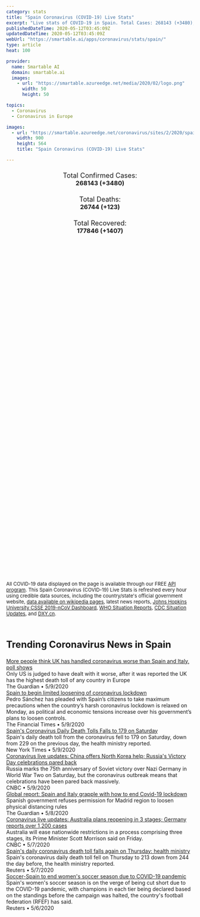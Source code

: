 ```yaml
---
category: stats
title: "Spain Coronavirus (COVID-19) Live Stats"
excerpt: "Live stats of COVID-19 in Spain. Total Cases: 268143 (+3480), Deaths: 26744 (+123), Recoveries: 177846(+1407)."
publishedDateTime: 2020-05-12T03:45:09Z
updatedDateTime: 2020-05-12T03:45:09Z
webUrl: "https://smartable.ai/apps/coronavirus/stats/spain/"
type: article
heat: 100

provider:
  name: Smartable AI
  domain: smartable.ai
  images:
    - url: "https://smartable.azureedge.net/media/2020/02/logo.png"
      width: 50
      height: 50

topics:
  - Coronavirus
  - Coronavirus in Europe

images:
  - url: "https://smartable.azureedge.net/coronavirus/sites/2/2020/spain.jpg"
    width: 900
    height: 564
    title: "Spain Coronavirus (COVID-19) Live Stats"

---
```

<div class="total-stats" style="text-align: center;">
    <h3>
	    <div style="font-size: 18px; font-weight: 400;">Total Confirmed Cases:</div>
	    268143 (<span class='red'>+3480</span>)
    </h3>
    <h3>
	    <div style="font-size: 18px; font-weight: 400;">Total Deaths:</div>
	    26744 (<span class='red'>+123</span>)
    </h3>
    <h3>
	    <div style="font-size: 18px; font-weight: 400;">Total Recovered:</div>
	    177846 (<span class='green'>+1407</span>)
    </h3>
</div>

<script type="text/javascript" src="https://www.gstatic.com/charts/loader.js"></script>

<div id="time_series_chart" style="width: 100%; height: 400px;"></div>
<script type="text/javascript">
  google.charts.load('current', {'packages':['corechart']});
  google.charts.setOnLoadCallback(drawChart);
  function drawChart() {
    var data = google.visualization.arrayToDataTable([
      ['Date', 'Total Cases', 'Total Deaths', 'Total Recovered'],
      ['1/22/2020', 0, 0, 0],['1/23/2020', 0, 0, 0],['1/24/2020', 0, 0, 0],['1/25/2020', 0, 0, 0],['1/26/2020', 0, 0, 0],['1/27/2020', 0, 0, 0],['1/28/2020', 0, 0, 0],['1/29/2020', 0, 0, 0],['1/30/2020', 0, 0, 0],['1/31/2020', 0, 0, 0],['2/1/2020', 1, 0, 0],['2/2/2020', 1, 0, 0],['2/3/2020', 1, 0, 0],['2/4/2020', 1, 0, 0],['2/5/2020', 1, 0, 0],['2/6/2020', 1, 0, 0],['2/7/2020', 1, 0, 0],['2/8/2020', 1, 0, 0],['2/9/2020', 2, 0, 0],['2/10/2020', 2, 0, 0],['2/11/2020', 2, 0, 0],['2/12/2020', 2, 0, 0],['2/13/2020', 2, 0, 0],['2/14/2020', 2, 0, 0],['2/15/2020', 2, 0, 2],['2/16/2020', 2, 0, 2],['2/17/2020', 2, 0, 2],['2/18/2020', 2, 0, 2],['2/19/2020', 2, 0, 2],['2/20/2020', 2, 0, 2],['2/21/2020', 2, 0, 2],['2/22/2020', 2, 0, 2],['2/23/2020', 2, 0, 2],['2/24/2020', 2, 0, 2],['2/25/2020', 6, 0, 2],['2/26/2020', 13, 0, 2],['2/27/2020', 15, 0, 2],['2/28/2020', 32, 0, 2],['2/29/2020', 45, 0, 2],['3/1/2020', 84, 0, 2],['3/2/2020', 120, 0, 2],['3/3/2020', 165, 1, 2],['3/4/2020', 222, 2, 2],['3/5/2020', 259, 3, 2],['3/6/2020', 400, 5, 2],['3/7/2020', 500, 10, 30],['3/8/2020', 673, 17, 30],['3/9/2020', 1073, 28, 32],['3/10/2020', 1695, 35, 32],['3/11/2020', 2277, 54, 183],['3/12/2020', 3146, 86, 189],['3/13/2020', 5232, 133, 193],['3/14/2020', 6391, 196, 517],['3/15/2020', 7845, 292, 517],['3/16/2020', 9942, 342, 530],['3/17/2020', 11826, 533, 1028],['3/18/2020', 14769, 638, 1081],['3/19/2020', 18077, 833, 1107],['3/20/2020', 21571, 1093, 1588],['3/21/2020', 25496, 1381, 2125],['3/22/2020', 28768, 1772, 2575],['3/23/2020', 35136, 2311, 3355],['3/24/2020', 42058, 2991, 3794],['3/25/2020', 49515, 3647, 5367],['3/26/2020', 57786, 4365, 7015],['3/27/2020', 65719, 5138, 9357],['3/28/2020', 73235, 5982, 12285],['3/29/2020', 80110, 6803, 14709],['3/30/2020', 87956, 7716, 16780],['3/31/2020', 95923, 8464, 19259],['4/1/2020', 104118, 9387, 22647],['4/2/2020', 112065, 10348, 26743],['4/3/2020', 119199, 11198, 30513],['4/4/2020', 126168, 11947, 34219],['4/5/2020', 131646, 12641, 38080],['4/6/2020', 136675, 13341, 40437],['4/7/2020', 141942, 14045, 43208],['4/8/2020', 148220, 14792, 48021],['4/9/2020', 153222, 15447, 52165],['4/10/2020', 158273, 16081, 55668],['4/11/2020', 163027, 16606, 59109],['4/12/2020', 166831, 17209, 62391],['4/13/2020', 170099, 17756, 64727],['4/14/2020', 174060, 18255, 67504],['4/15/2020', 180659, 18812, 70853],['4/16/2020', 184948, 19315, 74797],['4/17/2020', 190839, 20002, 74797],['4/18/2020', 194416, 20639, 74797],['4/19/2020', 198674, 20639, 77357],['4/20/2020', 200210, 20852, 80587],['4/21/2020', 204178, 21282, 82514],['4/22/2020', 208389, 21717, 85915],['4/23/2020', 213024, 22157, 89250],['4/24/2020', 219764, 22524, 92355],['4/25/2020', 223759, 22902, 95708],['4/26/2020', 226629, 23190, 117727],['4/27/2020', 229422, 23521, 120832],['4/28/2020', 232128, 23822, 123903],['4/29/2020', 236899, 24275, 132929],['4/30/2020', 239639, 24543, 137984],['5/1/2020', 242603, 24821, 142108],['5/2/2020', 245567, 25100, 146233],['5/3/2020', 247122, 25264, 148558],['5/4/2020', 248301, 25428, 151633],['5/5/2020', 250561, 25613, 154718],['5/6/2020', 253682, 25857, 159359],['5/7/2020', 256855, 26070, 163919],['5/8/2020', 260117, 26299, 168408],['5/9/2020', 262783, 26478, 173157],['5/10/2020', 264663, 26621, 176439],['5/11/2020', 268143, 26744, 177846],
    ]);
    var options = {
      curveType: 'none',
      chartArea: {'width': '80%', 'height': '80%'},
      legend: { position: 'top' },
      lineWidth: 5,
      colors: ['#f60109', '#444444', '#81B71F']
    };
    var chart = new google.visualization.LineChart(document.getElementById('time_series_chart'));
    chart.draw(data, options);
  }
</script>

<div id="geo_chart" style="width: 100%; height: 500px;"></div>
<script type="text/javascript">
  google.charts.load('current', {
    'packages':['geochart'],
    'mapsApiKey': 'AIzaSyDk1HhVhLaveyKrUhhHZ5YwzIpEcbdal6U'
  });
  google.charts.setOnLoadCallback(drawRegionsMap);
  function drawRegionsMap() {
    var data = google.visualization.arrayToDataTable([
      ['Location', 'Total Cases', 'Total Deaths'],
      ["Spain", 268143, 26744]
    ]);
    var options = {
      backgroundColor: {fill:'transparent',stroke:'#FFF' ,strokeWidth:0 }, 
      region: 'ES',
      resolution: 'countries', 
      legend: 'none',
      colorAxis: {
          colors: ['#FFE2E2', '#f60109']
      }
    };
    var chart = new google.visualization.GeoChart(document.getElementById('geo_chart'));
    chart.draw(data, options);
  };
</script>



<span style="font-size: 13px">All COVID-19 data displayed on the page is available through our FREE <a href="https://developer.smartable.ai">API program</a>. This Spain Coronavirus (COVID-19) Live Stats is refreshed every hour using credible data sources, including the country/state's official government website, <a href="https://en.wikipedia.org/wiki/2019%E2%80%9320_coronavirus_pandemic" target="_blank">data available on wikipedia pages</a>, latest news reports, <a href="https://systems.jhu.edu/research/public-health/ncov/" target="_blank">Johns Hopkins University CSSE 2019-nCoV Dashboard</a>, <a href="https://www.who.int/emergencies/diseases/novel-coronavirus-2019/situation-reports" target="_blank">WHO Situation Reports</a>, <a href="https://www.cdc.gov/coronavirus/2019-ncov/index.html" target="_blank">CDC Situation Updates</a>, and <a href="https://ncov.dxy.cn/ncovh5/view/pneumonia" target="_blank">DXY.cn</a>.</span>


<h2 id="news" class="center" style="margin-top: 60px; font-size: 25px;">Trending Coronavirus News in Spain</h2>
<div class="row">
<div class="col-md-6 col-sm-12">
  <div class="content-card">
	<a href="https://www.theguardian.com/politics/2020/may/09/poll-shows-people-think-uk-handled-coronavirus-worse-than-italy-spain"><div class="card-image" style="background-image: url(https://i.guim.co.uk/img/media/cab69bab69587412a0ce2762f15ad2fe4d149728/0_0_6192_3715/master/6192.jpg?width=300&quality=45&auto=format&fit=max&dpr=2&s=c5dcb01f51c212272f1aeb6fdb11fe0c)"></div></a>
	<div class="content">
		<div class="card-title"><a href="https://www.theguardian.com/politics/2020/may/09/poll-shows-people-think-uk-handled-coronavirus-worse-than-italy-spain">More people think UK has handled coronavirus worse than Spain and Italy, poll shows</a></div>
		<div class="card-excerpt">Only US is judged to have dealt with it worse, after it was reported the UK has the highest death toll of any country in Europe</div>
		<div class="card-meta">
			<span class="card-provider">The Guardian</span> • <span class="card-date">5/9/2020</span>
		</div>
	</div>
  </div>
</div>
<div class="col-md-6 col-sm-12">
  <div class="content-card">
	<a href="https://www.ft.com/content/2ac243b2-657f-481d-ac38-8b4254b797d3"><div class="card-image" style="background-image: url(https://www.ft.com/__origami/service/image/v2/images/raw/https%3A%2F%2Fd1e00ek4ebabms.cloudfront.net%2Fproduction%2F4cddba02-2314-42ed-b52c-2f7286e42147.jpg?source=google-amp&fit=scale-down&width=500)"></div></a>
	<div class="content">
		<div class="card-title"><a href="https://www.ft.com/content/2ac243b2-657f-481d-ac38-8b4254b797d3">Spain to begin limited loosening of coronavirus lockdown</a></div>
		<div class="card-excerpt">Pedro Sánchez has pleaded with Spain’s citizens to take maximum precautions when the country’s harsh coronavirus lockdown is relaxed on Monday, as political and economic tensions increase over his government’s plans to loosen controls.</div>
		<div class="card-meta">
			<span class="card-provider">The Financial Times</span> • <span class="card-date">5/9/2020</span>
		</div>
	</div>
  </div>
</div>
<div class="col-md-6 col-sm-12">
  <div class="content-card">
	<a href="https://www.nytimes.com/reuters/2020/05/09/world/europe/09reuters-health-coronavirus-spain.html"><div class="card-image" style="background-image: url(https://static01.nyt.com/newsgraphics/images/icons/defaultPromoCrop.png)"></div></a>
	<div class="content">
		<div class="card-title"><a href="https://www.nytimes.com/reuters/2020/05/09/world/europe/09reuters-health-coronavirus-spain.html">Spain's Coronavirus Daily Death Tolls Falls to 179 on Saturday</a></div>
		<div class="card-excerpt">Spain's daily death toll from the coronavirus fell to 179 on Saturday, down from 229 on the previous day, the health ministry reported.</div>
		<div class="card-meta">
			<span class="card-provider">New York Times</span> • <span class="card-date">5/9/2020</span>
		</div>
	</div>
  </div>
</div>
<div class="col-md-6 col-sm-12">
  <div class="content-card">
	<a href="https://www.cnbc.com/2020/05/09/coronavirus-live-updates-us-lawmakers-urge-support-for-taiwans-who-bid.html"><div class="card-image" style="background-image: url(https://image.cnbcfm.com/api/v1/image/106529511-1589005300082gettyimages-1211709360.jpeg?v=1589005489)"></div></a>
	<div class="content">
		<div class="card-title"><a href="https://www.cnbc.com/2020/05/09/coronavirus-live-updates-us-lawmakers-urge-support-for-taiwans-who-bid.html">Coronavirus live updates: China offers North Korea help; Russia's Victory Day celebrations pared back</a></div>
		<div class="card-excerpt">Russia marks the 75th anniversary of Soviet victory over Nazi Germany in World War Two on Saturday, but the coronavirus outbreak means that celebrations have been pared back massively.</div>
		<div class="card-meta">
			<span class="card-provider">CNBC</span> • <span class="card-date">5/9/2020</span>
		</div>
	</div>
  </div>
</div>
<div class="col-md-6 col-sm-12">
  <div class="content-card">
	<a href="https://www.theguardian.com/world/2020/may/08/global-report-spain-and-italy-grapple-with-how-to-end-covid-19-lockdown"><div class="card-image" style="background-image: url(https://i.guim.co.uk/img/media/bbfcace64208b917f64ba608224aa88dd03bd0eb/0_0_3500_2101/master/3500.jpg?width=300&quality=45&auto=format&fit=max&dpr=2&s=ec92ffada431751f8593ad2eda732d57)"></div></a>
	<div class="content">
		<div class="card-title"><a href="https://www.theguardian.com/world/2020/may/08/global-report-spain-and-italy-grapple-with-how-to-end-covid-19-lockdown">Global report: Spain and Italy grapple with how to end Covid-19 lockdown</a></div>
		<div class="card-excerpt">Spanish government refuses permission for Madrid region to loosen physical distancing rules</div>
		<div class="card-meta">
			<span class="card-provider">The Guardian</span> • <span class="card-date">5/8/2020</span>
		</div>
	</div>
  </div>
</div>
<div class="col-md-6 col-sm-12">
  <div class="content-card">
	<a href="https://www.cnbc.com/2020/05/08/coronavirus-live-updates-asia-europe.html"><div class="card-image" style="background-image: url(https://image.cnbcfm.com/api/v1/image/106524968-1588838965779gettyimages-1208218734.jpeg?v=1588924424)"></div></a>
	<div class="content">
		<div class="card-title"><a href="https://www.cnbc.com/2020/05/08/coronavirus-live-updates-asia-europe.html">Coronavirus live updates: Australia plans reopening in 3 stages; Germany reports over 1,200 cases</a></div>
		<div class="card-excerpt">Australia will ease nationwide restrictions in a process comprising three stages, its Prime Minister Scott Morrison said on Friday.</div>
		<div class="card-meta">
			<span class="card-provider">CNBC</span> • <span class="card-date">5/7/2020</span>
		</div>
	</div>
  </div>
</div>
<div class="col-md-6 col-sm-12">
  <div class="content-card">
	<a href="https://www.reuters.com/article/us-health-coronavirus-spain-idUSKBN22J1C6"><div class="card-image" style="background-image: url(https://s2.reutersmedia.net/resources/r/?m=02&d=20200507&t=2&i=1517780165&w=&fh=545px&fw=&ll=&pl=&sq=&r=LYNXMPEG460QB)"></div></a>
	<div class="content">
		<div class="card-title"><a href="https://www.reuters.com/article/us-health-coronavirus-spain-idUSKBN22J1C6">Spain's daily coronavirus death toll falls again on Thursday: health ministry</a></div>
		<div class="card-excerpt">Spain's coronavirus daily death toll fell on Thursday to 213 down from 244 the day before, the health ministry reported.</div>
		<div class="card-meta">
			<span class="card-provider">Reuters</span> • <span class="card-date">5/7/2020</span>
		</div>
	</div>
  </div>
</div>
<div class="col-md-6 col-sm-12">
  <div class="content-card">
	<a href="https://www.reuters.com/article/health-coronavirus-soccer-spain-women-idUSL4N2CO34B"><div class="card-image" style="background-image: url(https://s4.reutersmedia.net/resources_v3/images/rcom-default.png)"></div></a>
	<div class="content">
		<div class="card-title"><a href="https://www.reuters.com/article/health-coronavirus-soccer-spain-women-idUSL4N2CO34B">Soccer-Spain to end women's soccer season due to COVID-19 pandemic</a></div>
		<div class="card-excerpt">Spain's women's soccer season is on the verge of being cut short due to the COVID-19 pandemic, with champions in each tier being declared based on the standings before the campaign was halted, the country's football federation (RFEF) has said.</div>
		<div class="card-meta">
			<span class="card-provider">Reuters</span> • <span class="card-date">5/6/2020</span>
		</div>
	</div>
  </div>
</div>

</div>

